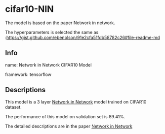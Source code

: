 # cifar10-NIN

The model is based on the paper Network in network.

The hyperparameters is selected the same as :https://gist.github.com/ebenolson/91e2cfa51fdb58782c26#file-readme-md

## Info

name: Network in Network CIFAR10 Model

framework: tensorflow

## Descriptions

This model is a 3 layer [Network in Network](http://openreview.net/document/9b05a3bb-3a5e-49cb-91f7-0f482af65aea) model trained on CIFAR10 dataset.

The performance of this model on validation set is 89.41%.

The detailed descriptions are in the paper [Network in Network](http://openreview.net/document/9b05a3bb-3a5e-49cb-91f7-0f482af65aea)
